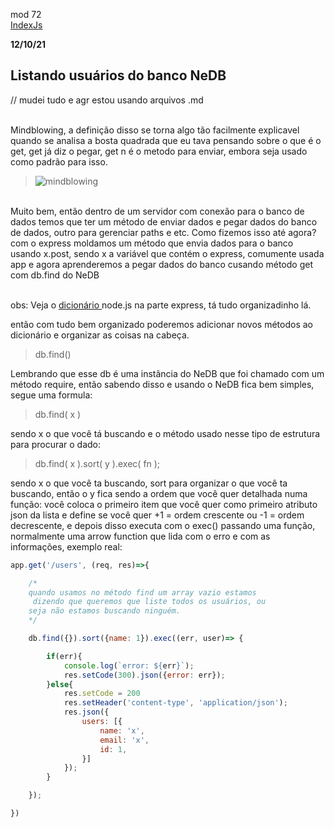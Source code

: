 mod 72 <br>[IndexJs](../IndexJs.md)

**12/10/21**

<h2>Listando usuários do banco NeDB</h2>

// mudei tudo e agr estou usando arquivos .md <br><br>


Mindblowing, a definição disso se torna algo tão
facilmente explicavel quando se analisa a bosta quadrada
que eu tava pensando sobre o que é o get, get já diz o
pegar, get n é o metodo para enviar, embora seja usado 
como padrão para isso.
<br>
><img src="https://c.tenor.com/bD9vHNiR1rQAAAAM/boom-mind-blown.gif" alt="mindblowing">
<br>
Muito bem, então dentro de um servidor com conexão para
o banco de dados temos que ter um método de enviar dados
e pegar dados do banco de dados, outro para gerenciar 
paths e etc.
Como fizemos isso até agora? com o express moldamos
um método que envia dados para o banco usando x.post, sendo 
x a variável que contém o express, comumente usada app
e agora aprenderemos a pegar dados do banco cusando método get com db.find do NeDB<br><br>

obs: Veja o <a href="https://github.com/kkphoenixgx/Nodejs-Course/blob/master/Aulas/dicionario.txt">dicionário
</a> node.js na parte express, tá tudo organizadinho lá.

então com tudo bem organizado poderemos adicionar novos 
métodos ao dicionário e organizar as coisas na cabeça. 

>db.find()

Lembrando que esse db é uma instância do NeDB que foi chamado com um método require, então sabendo disso e usando o NeDB fica bem simples, segue uma formula:

> db.find( x )

sendo x o que você tá buscando e o método usado nesse tipo de estrutura para procurar o dado: 

> db.find( x ).sort( y ).exec( fn );

sendo x o que você ta buscando, sort para organizar o que você ta buscando, então o y fica sendo a ordem que você quer detalhada numa função: você coloca o primeiro item que você quer como primeiro atributo json da lista e define se você quer +1 = ordem crescente ou -1 = ordem decrescente, e depois disso executa com o exec() passando uma função, normalmente uma arrow function que lida com o erro e com as informações, exemplo real:

~~~javascript
app.get('/users', (req, res)=>{

    /* 
    quando usamos no método find um array vazio estamos
     dizendo que queremos que liste todos os usuários, ou 
    seja não estamos buscando ninguém.
    */

    db.find({}).sort({name: 1}).exec((err, user)=> {

        if(err){
            console.log(`error: ${err}`);
            res.setCode(300).json({error: err});
        }else{
            res.setCode = 200
            res.setHeader('content-type', 'application/json');
            res.json({
                users: [{
                    name: 'x',
                    email: 'x',
                    id: 1,
                }]
            });
        }

    });

}) 
~~~